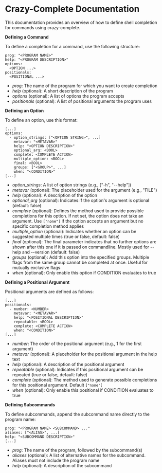 Crazy-Complete Documentation
============================

This documentation provides an overview of how to define shell completion for commands using crazy-complete.

**Defining a Command**

To define a completion for a command, use the following structure:

```
prog: "<PROGRAM NAME>"
help: "<PROGRAM DESCRIPTION>"
options:
  <OPTION ...>
positionals:
  <POSITIONAL ...>
```

- *prog*: The name of the program for which you want to create completion
- *help* (optional): A short description of the program
- *options* (optional): A list of options the program accepts
- *positionals* (optional): A list of positional arguments the program uses


**Defining an Option**

To define an option, use this format:

```
[...]
options:
  - option_strings: ["<OPTION STRING>", ...]
    metavar: "<METAVAR>"
    help: "<OPTION DESCRIPTION>"
    optional_arg: <BOOL>
    complete: <COMPLETE ACTION>
    multiple_option: <BOOL>
    final: <BOOL>
    groups: ["<GROUP>", ...]
    when: "<CONDITION>"
[...]
```

- *option\_strings*: A list of option strings (e.g., ["-h", "--help"])
- *metavar* (optional): The placeholder used for the argument (e.g., "FILE")
- *help* (optional): A description of the option
- *optional\_arg* (optional): Indicates if the option's argument is optional (default: false)
- *complete* (optional): Defines the method used to provide possible completions for this option. If not set, the option does not take an argument. Use `["none"]` if the option accepts an argument but no specific completion method applies
- *multiple\_option* (optional): Indicates whether an option can be suggested multiple times (true or false, default: false)
- *final* (optional): The final parameter indicates that no further options are shown after this one if it is passed on commandline. Mostly used for --help and --version (default: false)
- *groups* (optional): Add this option into the specified groups. Multiple flags from the same group cannot be completed at once. Useful for mutually exclusive flags
- *when* (optional): Only enable this option if CONDITION evaluates to true

**Defining a Positional Argument**

Positional arguments are defined as follows:

```
[...]
positionals:
  - number: <NUMBER>
    metavar: "<METAVAR>"
    help: "<POSITIONAL DESCRIPTION>"
    repeatable: <BOOL>
    complete: <COMPLETE ACTION>
    when: "<CONDITION>"
[...]
```

- *number*: The order of the positional argument (e.g., 1 for the first argument)
- *metavar* (optional): A placeholder for the positional argument in the help text
- *help* (optional): A description of the positional argument
- *repeatable* (optional): Indicates if this positional argument can be repeated (true or false, default: false)
- *complete* (optional): The method used to generate possible completions for this positional argument. Default `["none"]`
- *when* (optional): Only enable this positional if CONDITION evaluates to true

**Defining Subcommands**

To define subcommands, append the subcommand name directly to the program name:

```
prog: "<PROGRAM NAME> <SUBCOMMAND> ..."
aliases: ["<ALIAS>", ...]
help: "<SUBCOMMAND DESCRIPTION>"
[...]
```

- *prog*: The name of the program, followed by the subcommand(s)
- *aliases* (optional): A list of alternative names for the subcommand. Aliases must not include the program name
- *help* (optional): A description of the subcommand
